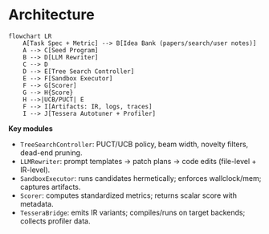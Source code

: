 <!-- ===== MERGE_START Tessera Empirical Software Agent ===== -->
# Architecture

```mermaid
flowchart LR
    A[Task Spec + Metric] --> B[Idea Bank (papers/search/user notes)]
    A --> C[Seed Program]
    B --> D[LLM Rewriter]
    C --> D
    D --> E[Tree Search Controller]
    E --> F[Sandbox Executor]
    F --> G[Scorer]
    G --> H{Score}
    H -->|UCB/PUCT| E
    F --> I[Artifacts: IR, logs, traces]
    I --> J[Tessera Autotuner + Profiler]
```

**Key modules**
- `TreeSearchController`: PUCT/UCB policy, beam width, novelty filters, dead-end pruning.
- `LLMRewriter`: prompt templates → patch plans → code edits (file-level + IR-level).
- `SandboxExecutor`: runs candidates hermetically; enforces wallclock/mem; captures artifacts.
- `Scorer`: computes standardized metrics; returns scalar score with metadata.
- `TesseraBridge`: emits IR variants; compiles/runs on target backends; collects profiler data.

<!-- ===== MERGE_END Tessera Empirical Software Agent ===== -->
